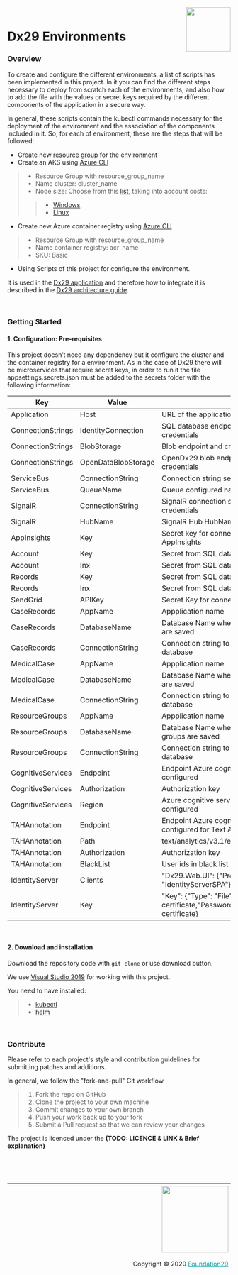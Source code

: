 <div style="margin-bottom: 1%; padding-bottom: 2%;">
	<img align="right" width="100px" src="https://dx29.ai/assets/img/logo-Dx29.png">
</div>

Dx29 Environments
==============================================================================================================================================
### **Overview**

To create and configure the different environments, a list of scripts has been implemented in this project. In it you can find the different steps necessary to deploy from scratch each of the environments, and also how to add the file with the values or secret keys required by the different components of the application in a secure way.

In general, these scripts contain the kubectl commands necessary for the deployment of the environment and the association of the components included in it. So, for each of environment, these are the steps that will be followed:

- Create new [resource group](https://docs.microsoft.com/en-GB/azure/azure-resource-manager/management/manage-resource-groups-portal) for the environment
- Create an AKS using [Azure CLI](https://docs.microsoft.com/en-us/azure/aks/kubernetes-walkthrough)
>- Resource Group with resource_group_name
>- Name cluster: cluster_name
>- Node size: Choose from this [list](https://docs.microsoft.com/en-GB/azure/virtual-machines/sizes), taking into account costs:
>>- [Windows](https://azure.microsoft.com/en-gb/pricing/details/virtual-machines/windows/#Windows)
>>- [Linux](https://azure.microsoft.com/en-gb/pricing/details/virtual-machines/linux/#Linux)
- Create new Azure container registry using [Azure CLI](https://docs.microsoft.com/en-GB/azure/container-registry/container-registry-get-started-azure-cli)
>- Resource Group with resource_group_name
>- Name container registry: acr_name
>- SKU: Basic
- Using Scripts of this project for configure the environment.

It is used in the [Dx29 application](https://dx29.ai/) and therefore how to integrate it is described in the [Dx29 architecture guide](https://dx29-v2.readthedocs.io/en/latest/index.html).

<p>&nbsp;</p>

### **Getting Started**

####  1. Configuration: Pre-requisites

This project doesn’t need any dependency but it configure the cluster and the container registry for a environment. As in the case of Dx29 there will be microservices that require secret keys, in order to run it the file appsettings.secrets.json must be added to the secrets folder with the following information:

|  Key                 | Value               |		                                                                                |
|----------------------|---------------------|--------------------------------------------------------------------------------------|
| Application          | Host                |URL of the application                                                                |
| ConnectionStrings    | IdentityConnection  |SQL database endpoint and credentials                                                 |
| ConnectionStrings    | BlobStorage         |Blob endpoint and credentials                                                         |
| ConnectionStrings    | OpenDataBlobStorage |OpenDx29 blob endpoint and credentials                                                |
| ServiceBus           | ConnectionString    |Connection string service bus                                                         |
| ServiceBus           | QueueName           |Queue configured name                                                                 |
| SignalR              | ConnectionString    |SignalR connection string & credentials                                               |
| SignalR              | HubName             |SignalR Hub HubName                                                                   |
| AppInsights          | Key                 |Secret key for connecting with AppInsights                                            |
| Account              | Key                 |Secret from SQL database (encrypt)                                                    |
| Account              | Inx                 |Secret from SQL database (encrypt)                                                    |
| Records              | Key                 |Secret from SQL database (encrypt)                                                    |
| Records              | Inx                 |Secret from SQL database (encrypt)                                                    |
| SendGrid             | APIKey              |Secret Key for connect SendGrid                                                       |
| CaseRecords          | AppName             |Appplication name                                                                     |
| CaseRecords          | DatabaseName        |Database Name where case records are saved                                            |
| CaseRecords          | ConnectionString    |Connection string to case records database                                            |
| MedicalCase          | AppName             |Appplication name                                                                     |
| MedicalCase          | DatabaseName        |Database Name where medical cases are saved                                           |
| MedicalCase          | ConnectionString    |Connection string to medical cases database                                           |
| ResourceGroups       | AppName             |Appplication name                                                                     |
| ResourceGroups       | DatabaseName        |Database Name where resource groups are saved                                         |
| ResourceGroups       | ConnectionString    |Connection string to resource groups database                                         |
| CognitiveServices    | Endpoint            |Endpoint Azure cognitive service configured                                           |
| CognitiveServices    | Authorization       |Authorization key                                                                     |
| CognitiveServices    | Region              |Azure cognitive service region configured                                             |
| TAHAnnotation        | Endpoint            |Endpoint Azure cognitive service configured  for Text Analytics                       |
| TAHAnnotation        | Path                |text/analytics/v3.1/entities/health/jobs                                              |
| TAHAnnotation        | Authorization       |Authorization key                                                                     |
| TAHAnnotation        | BlackList           |User ids in black list                                                                |
| IdentityServer       | Clients             |"Dx29.Web.UI": {"Profile": "IdentityServerSPA"}                                       |
| IdentityServer       | Key                 |"Key": {"Type": "File","FilePath": Path certificate,"Password": Password certificate} |


<p>&nbsp;</p>

####  2. Download and installation

Download the repository code with `git clone` or use download button.

We use [Visual Studio 2019](https://visualstudio.microsoft.com/downloads/) for working with this project.

You need to have installed:
>- [kubectl](https://kubernetes.io/docs/tasks/tools/)
>- [helm](https://helm.sh/docs/intro/install/)


<p>&nbsp;</p>

### **Contribute**

Please refer to each project's style and contribution guidelines for submitting patches and additions. 

In general, we follow the "fork-and-pull" Git workflow.

>1. Fork the repo on GitHub
>2. Clone the project to your own machine
>3. Commit changes to your own branch
>4. Push your work back up to your fork
>5. Submit a Pull request so that we can review your changes

The project is licenced under the **(TODO: LICENCE & LINK & Brief explanation)**

<p>&nbsp;</p>
<p>&nbsp;</p>

<div style="border-top: 1px solid !important;
	padding-top: 1% !important;
    padding-right: 1% !important;
    padding-bottom: 0.1% !important;">
	<div align="right">
		<img width="150px" src="https://dx29.ai/assets/img/logo-foundation-twentynine-footer.png">
	</div>
	<div align="right" style="padding-top: 0.5% !important">
		<p align="right">	
			Copyright © 2020
			<a style="color:#009DA0" href="https://www.foundation29.org/" target="_blank"> Foundation29</a>
		</p>
	</div>
<div>
	

